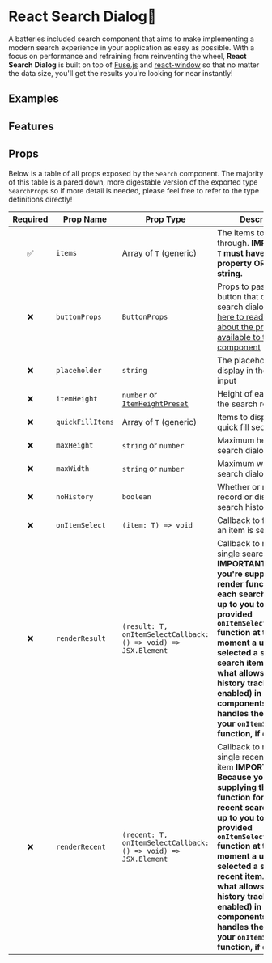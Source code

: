 # React Search Dialog🔎

A batteries included search component that aims to make implementing a modern search experience in your application as easy as possible. With a focus on performance and refraining from reinventing the wheel, **React Search Dialog** is built on top of [Fuse.js](https://fusejs.io/) and [react-window](https://github.com/bvaughn/react-window) so that no matter the data size, you'll get the results you're looking for near instantly!

## Examples

## Features

## Props

Below is a table of all props exposed by the `Search` component. The majority of this table is a pared down, more digestable version of the exported type `SearchProps` so
if more detail is needed, please feel free to refer to the type definitions directly!

| Required | Prop Name | Prop Type | Description |
| :-----------: | ------------- | ------------- | ------------- |
| ✅ | `items` | Array of `T` (generic) | The items to search through. **IMPORTANT: `T` must have a `label` property OR be a string.** |
| ❌ | `buttonProps` | `ButtonProps` | Props to pass to the button that opens the search dialog. [Click here to read more about the props available to the Button component](https://mui.com/api/button/) |
| ❌ | `placeholder` | `string` | The placeholder text to display in the search input |
| ❌ | `itemHeight` | `number` or [`ItemHeightPreset`](./react-search-dialog/Search.tsx) | Height of each item in the search results |
| ❌ | `quickFillItems` | Array of `T` (generic) | Items to display in the quick fill section |
| ❌ | `maxHeight` | `string` or `number` | Maximum height of the search dialog |
| ❌ | `maxWidth` | `string` or `number` | Maximum width of the search dialog |
| ❌ | `noHistory` | `boolean` | Whether or not to record or display recent search history |
| ❌ | `onItemSelect` | `(item: T) => void` | Callback to fire when an item is selected |
| ❌ | `renderResult` | `(result: T, onItemSelectCallback: () => void) => JSX.Element` | Callback to render a single search result **IMPORTANT: Because you're supplying the render function for each search result, it's up to you to fire the provided `onItemSelectCallback()` function at the moment a user has selected a specific search item. This is what allows for search history tracking (if enabled) in custom components and handles the firing of your `onItemSelect` function, if defined!** |
| ❌ | `renderRecent` | `(recent: T, onItemSelectCallback: () => void) => JSX.Element` | Callback to render a single recent search item **IMPORTANT: Because you're supplying the render function for each recent search item, it's up to you to fire the provided `onItemSelectCallback()` function at the moment a user has selected a specific recent item. This is what allows for search history tracking (if enabled) in custom components and also handles the firing of your `onItemSelect` function, if defined!** |
